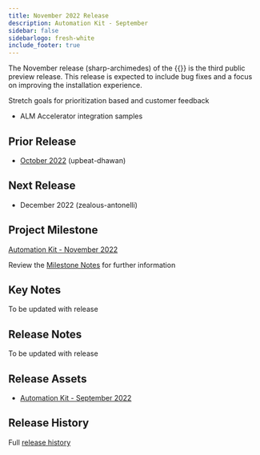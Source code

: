 ```yaml
---
title: November 2022 Release
description: Automation Kit - September
sidebar: false
sidebarlogo: fresh-white
include_footer: true
---
```


The November release (sharp-archimedes) of the {{<product-name>}} is the third public preview release. This release is expected to include bug fixes and a focus on improving the installation experience.

Stretch goals for prioritization based and customer feedback

- ALM Accelerator integration samples

## Prior Release

- [October 2022](/releases/october-2022) (upbeat-dhawan)

## Next Release

- December 2022 (zealous-antonelli)

## Project Milestone

[Automation Kit - November 2022](https://github.com/orgs/microsoft/projects/486/views/4)

Review the [Milestone Notes](/releases/milestones) for further information

## Key Notes

To be updated with release

## Release Notes

To be updated with release

## Release Assets

- [Automation Kit - September 2022](https://github.com/microsoft/powercat-automation-kit/releases/tag/AutomationKit-September2022)

## Release History

Full [release history](/releases)
